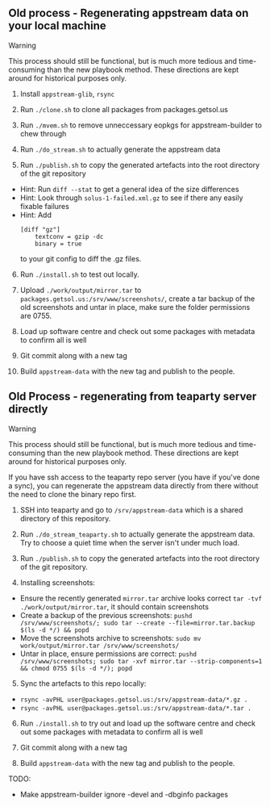 ## Old process - Regenerating appstream data on your local machine
> [!WARNING]
> This process should still be functional, but is much more tedious and time-consuming than the new playbook method. These directions are kept around for historical purposes only.

1. Install `appstream-glib`, `rsync`

2. Run `./clone.sh` to clone all packages from packages.getsol.us

3. Run `./mvem.sh` to remove unneccessary eopkgs for appstream-builder to chew through

4. Run `./do_stream.sh` to actually generate the appstream data

5. Run `./publish.sh` to copy the generated artefacts into the root directory of the git repository

- Hint: Run `diff --stat` to get a general idea of the size differences
- Hint: Look through `solus-1-failed.xml.gz` to see if there any easily fixable failures
- Hint: Add
    ```
    [diff "gz"]
        textconv = gzip -dc
        binary = true
    ```
  to your git config to diff the .gz files.

6. Run `./install.sh` to test out locally.

7. Upload `./work/output/mirror.tar` to `packages.getsol.us:/srv/www/screenshots/`, create a tar backup of the old screenshots and untar in place, make sure the folder permissions are 0755.
8. Load up software centre and check out some packages with metadata to confirm all is well

7. Git commit along with a new tag

8. Build `appstream-data` with the new tag and publish to the people.

## Old Process - regenerating from teaparty server directly
> [!WARNING]
> This process should still be functional, but is much more tedious and time-consuming than the new playbook method. These directions are kept around for historical purposes only.

If you have ssh access to the teaparty repo server (you have if you've done a sync), you can regenerate the appstream data directly from there without the need to clone the binary repo first.

1. SSH into teaparty and go to `/srv/appstream-data` which is a shared directory of this repository.

2. Run `./do_stream_teaparty.sh` to actually generate the appstream data. Try to choose a quiet time when the server isn't under much load.

3. Run `./publish.sh` to copy the generated artefacts into the root directory of the git repository.

4. Installing screenshots:
  - Ensure the recently generated `mirror.tar` archive looks correct `tar -tvf ./work/output/mirror.tar`, it should contain screenshots
  - Create a backup of the previous screenshots: `pushd /srv/www/screenshots/; sudo tar --create --file=mirror.tar.backup $(ls -d */) && popd`
  - Move the screenshots archive to screenshots: `sudo mv work/output/mirror.tar /srv/www/screenshots/`
  - Untar in place, ensure permissions are correct: `pushd /srv/www/screenshots; sudo tar -xvf mirror.tar --strip-components=1 && chmod 0755 $(ls -d */); popd`

5. Sync the artefacts to this repo locally:
  - `rsync -avPHL user@packages.getsol.us:/srv/appstream-data/*.gz .`
  - `rsync -avPHL user@packages.getsol.us:/srv/appstream-data/*.tar .`

6. Run `./install.sh` to try out and load up the software centre and check out some packages with metadata to confirm all is well

7. Git commit along with a new tag

8. Build `appstream-data` with the new tag and publish to the people.

TODO:
  - Make appstream-builder ignore -devel and -dbginfo packages